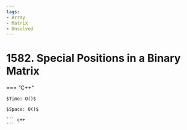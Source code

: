 ```yaml
---
tags:
- Array
- Matrix
- Unsolved
---
```



# 1582. Special Positions in a Binary Matrix

=== "C++"

    $Time: O()$

    $Space: O()$

    ``` c++
    ```